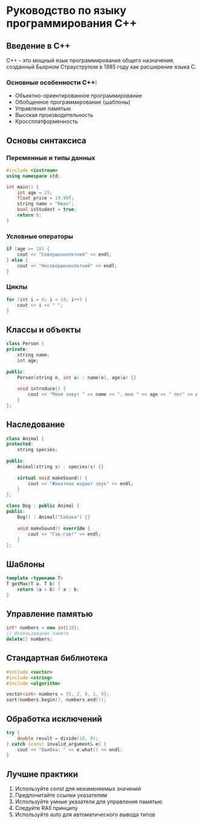 
# Руководство по языку программирования C++

## Введение в C++

C++ - это мощный язык программирования общего назначения, созданный Бьярном Страуструпом в 1985 году как расширение языка C.

### Основные особенности C++:
- Объектно-ориентированное программирование
- Обобщенное программирование (шаблоны)
- Управление памятью
- Высокая производительность
- Кроссплатформенность

## Основы синтаксиса

### Переменные и типы данных
```cpp
#include <iostream>
using namespace std;

int main() {
    int age = 25;
    float price = 19.99f;
    string name = "Иван";
    bool isStudent = true;
    return 0;
}
```

### Условные операторы
```cpp
if (age >= 18) {
    cout << "Совершеннолетний" << endl;
} else {
    cout << "Несовершеннолетний" << endl;
}
```

### Циклы
```cpp
for (int i = 0; i < 10; i++) {
    cout << i << " ";
}
```

## Классы и объекты

```cpp
class Person {
private:
    string name;
    int age;
    
public:
    Person(string n, int a) : name(n), age(a) {}
    
    void introduce() {
        cout << "Меня зовут " << name << ", мне " << age << " лет" << endl;
    }
};
```

## Наследование

```cpp
class Animal {
protected:
    string species;
    
public:
    Animal(string s) : species(s) {}
    
    virtual void makeSound() {
        cout << "Животное издает звук" << endl;
    }
};

class Dog : public Animal {
public:
    Dog() : Animal("Собака") {}
    
    void makeSound() override {
        cout << "Гав-гав!" << endl;
    }
};
```

## Шаблоны

```cpp
template <typename T>
T getMax(T a, T b) {
    return (a > b) ? a : b;
}
```

## Управление памятью

```cpp
int* numbers = new int[10];
// Использование памяти
delete[] numbers;
```

## Стандартная библиотека

```cpp
#include <vector>
#include <string>
#include <algorithm>

vector<int> numbers = {5, 2, 8, 1, 9};
sort(numbers.begin(), numbers.end());
```

## Обработка исключений

```cpp
try {
    double result = divide(10, 0);
} catch (const invalid_argument& e) {
    cout << "Ошибка: " << e.what() << endl;
}
```

## Лучшие практики

1. Используйте const для неизменяемых значений
2. Предпочитайте ссылки указателям
3. Используйте умные указатели для управления памятью
4. Следуйте RAII принципу
5. Используйте auto для автоматического вывода типов
